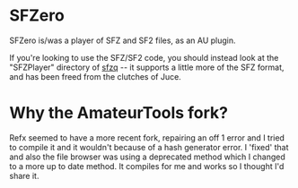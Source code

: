 SFZero
=====

SFZero is/was a player of SFZ and SF2 files, as an AU plugin.

If you're looking to use the SFZ/SF2 code, you should instead look at the
"SFZPlayer" directory of [sfzq](https://github.com/stevefolta/sfzq) -- it
supports a little more of the SFZ format, and has been freed from the clutches
of Juce.

Why the AmateurTools fork?
=====

Refx seemed to have a more recent fork, repairing an off 1 error
and I tried to compile it and it wouldn't because of a hash generator error.
I 'fixed' that and also the file browser was using a deprecated method
which I changed to a more up to date method. It compiles for me and works
so I thought I'd share it.
